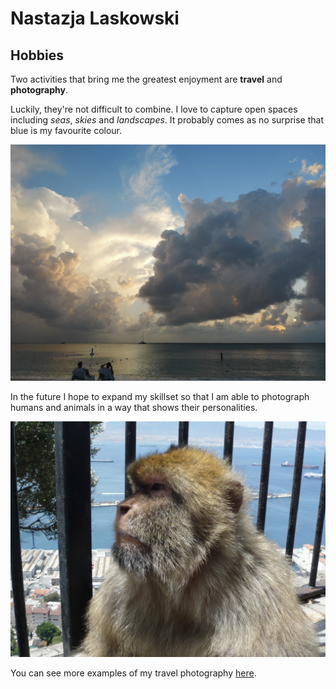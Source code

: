 # Nastazja Laskowski
## Hobbies

Two activities that bring me the greatest enjoyment are **travel** and **photography**.

Luckily, they're not difficult to combine. I love to capture open spaces including *seas*, *skies* and *landscapes*. It probably comes as no surprise that blue is my favourite colour. 

![landscape](https://raw.githubusercontent.com/nastazja/nastazja.github.io/master/landscape.png)

In the future I hope to expand my skillset so that I am able to photograph humans and animals in a way that shows their personalities.

![monkey](https://raw.githubusercontent.com/nastazja/nastazja.github.io/master/monkey.png) 

You can see more examples of my travel photography [here](https://www.instagram.com/aloha_ka_la/). 

